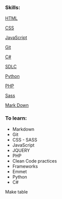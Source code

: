 ### Skills:
[HTML](/Web%20Development/html.md)

[CSS](/Web%20Development/css.md)

[JavaScript](/Web%20Development/js.ms)

[Git](/Version%20Control/git.md)

[C#](c#.md)

[SDLC](sdlc.md)

[Python](python.md)

[PHP](php.md)

[Sass](sass.md)

[Mark Down](markdown.md)

### To learn:
* Markdown
* Git
* CSS - SASS
* JavaScript
* JQUERY
* PHP
* Clean Code practices
* Frameworks
* Emmet
* Python
* C#



Make table
